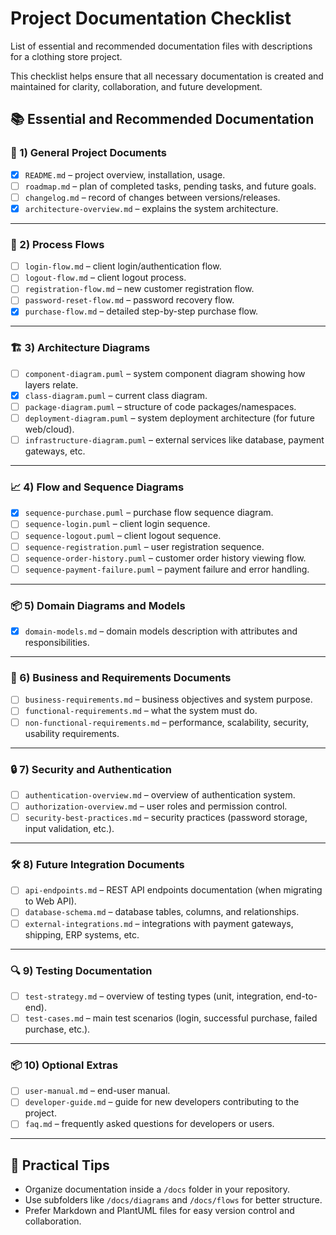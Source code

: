 ﻿# Project Documentation Checklist

List of essential and recommended documentation files with descriptions for a clothing store project. 

This checklist helps ensure that all necessary documentation is created and maintained for clarity, collaboration, and future development.

## 📚 Essential and Recommended Documentation

### 📖 1) General Project Documents
- [x] `README.md` – project overview, installation, usage.
- [ ] `roadmap.md` – plan of completed tasks, pending tasks, and future goals.
- [ ] `changelog.md` – record of changes between versions/releases.
- [x] `architecture-overview.md` – explains the system architecture.

---

### 🛒 2) Process Flows
- [ ] `login-flow.md` – client login/authentication flow.
- [ ] `logout-flow.md` – client logout process.
- [ ] `registration-flow.md` – new customer registration flow.
- [ ] `password-reset-flow.md` – password recovery flow.
- [x] `purchase-flow.md` – detailed step-by-step purchase flow.

---

### 🏗 3) Architecture Diagrams
- [ ] `component-diagram.puml` – system component diagram showing how layers relate.
- [x] `class-diagram.puml` – current class diagram.
- [ ] `package-diagram.puml` – structure of code packages/namespaces.
- [ ] `deployment-diagram.puml` – system deployment architecture (for future web/cloud).
- [ ] `infrastructure-diagram.puml` – external services like database, payment gateways, etc.

---

### 📈 4) Flow and Sequence Diagrams
- [x] `sequence-purchase.puml` – purchase flow sequence diagram.
- [ ] `sequence-login.puml` – client login sequence.
- [ ] `sequence-logout.puml` – client logout sequence.
- [ ] `sequence-registration.puml` – user registration sequence.
- [ ] `sequence-order-history.puml` – customer order history viewing flow.
- [ ] `sequence-payment-failure.puml` – payment failure and error handling.

---

### 📦 5) Domain Diagrams and Models
- [x] `domain-models.md` – domain models description with attributes and responsibilities.

---

### 📜 6) Business and Requirements Documents
- [ ] `business-requirements.md` – business objectives and system purpose.
- [ ] `functional-requirements.md` – what the system must do.
- [ ] `non-functional-requirements.md` – performance, scalability, security, usability requirements.

---

### 🔒 7) Security and Authentication
- [ ] `authentication-overview.md` – overview of authentication system.
- [ ] `authorization-overview.md` – user roles and permission control.
- [ ] `security-best-practices.md` – security practices (password storage, input validation, etc.).

---

### 🛠 8) Future Integration Documents
- [ ] `api-endpoints.md` – REST API endpoints documentation (when migrating to Web API).
- [ ] `database-schema.md` – database tables, columns, and relationships.
- [ ] `external-integrations.md` – integrations with payment gateways, shipping, ERP systems, etc.

---

### 🔍 9) Testing Documentation
- [ ] `test-strategy.md` – overview of testing types (unit, integration, end-to-end).
- [ ] `test-cases.md` – main test scenarios (login, successful purchase, failed purchase, etc.).

---

### 📦 10) Optional Extras
- [ ] `user-manual.md` – end-user manual.
- [ ] `developer-guide.md` – guide for new developers contributing to the project.
- [ ] `faq.md` – frequently asked questions for developers or users.

---

## 📌 Practical Tips
- Organize documentation inside a `/docs` folder in your repository.
- Use subfolders like `/docs/diagrams` and `/docs/flows` for better structure.
- Prefer Markdown and PlantUML files for easy version control and collaboration.
